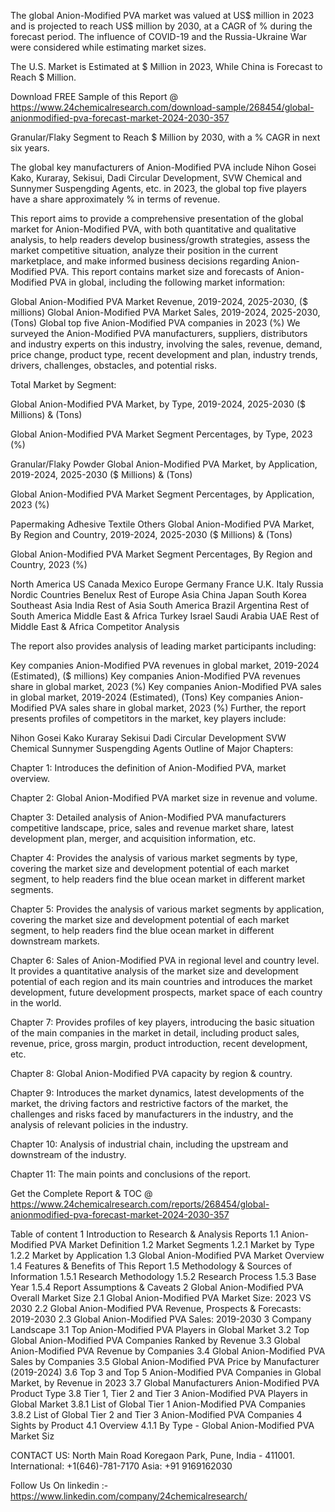 The global Anion-Modified PVA market was valued at US$ million in 2023 and is projected to reach US$ million by 2030, at a CAGR of % during the forecast period. The influence of COVID-19 and the Russia-Ukraine War were considered while estimating market sizes.

The U.S. Market is Estimated at $ Million in 2023, While China is Forecast to Reach $ Million.

Download FREE Sample of this Report @ https://www.24chemicalresearch.com/download-sample/268454/global-anionmodified-pva-forecast-market-2024-2030-357

Granular/Flaky Segment to Reach $ Million by 2030, with a % CAGR in next six years.

The global key manufacturers of Anion-Modified PVA include Nihon Gosei Kako, Kuraray, Sekisui, Dadi Circular Development, SVW Chemical and Sunnymer Suspengding Agents, etc. in 2023, the global top five players have a share approximately % in terms of revenue.

This report aims to provide a comprehensive presentation of the global market for Anion-Modified PVA, with both quantitative and qualitative analysis, to help readers develop business/growth strategies, assess the market competitive situation, analyze their position in the current marketplace, and make informed business decisions regarding Anion-Modified PVA. This report contains market size and forecasts of Anion-Modified PVA in global, including the following market information:

Global Anion-Modified PVA Market Revenue, 2019-2024, 2025-2030, ($ millions)
Global Anion-Modified PVA Market Sales, 2019-2024, 2025-2030, (Tons)
Global top five Anion-Modified PVA companies in 2023 (%)
We surveyed the Anion-Modified PVA manufacturers, suppliers, distributors and industry experts on this industry, involving the sales, revenue, demand, price change, product type, recent development and plan, industry trends, drivers, challenges, obstacles, and potential risks.

Total Market by Segment:

Global Anion-Modified PVA Market, by Type, 2019-2024, 2025-2030 ($ Millions) & (Tons)

Global Anion-Modified PVA Market Segment Percentages, by Type, 2023 (%)

Granular/Flaky
Powder
Global Anion-Modified PVA Market, by Application, 2019-2024, 2025-2030 ($ Millions) & (Tons)

Global Anion-Modified PVA Market Segment Percentages, by Application, 2023 (%)

Papermaking
Adhesive
Textile
Others
Global Anion-Modified PVA Market, By Region and Country, 2019-2024, 2025-2030 ($ Millions) & (Tons)

Global Anion-Modified PVA Market Segment Percentages, By Region and Country, 2023 (%)

North America
US
Canada
Mexico
Europe
Germany
France
U.K.
Italy
Russia
Nordic Countries
Benelux
Rest of Europe
Asia
China
Japan
South Korea
Southeast Asia
India
Rest of Asia
South America
Brazil
Argentina
Rest of South America
Middle East & Africa
Turkey
Israel
Saudi Arabia
UAE
Rest of Middle East & Africa
Competitor Analysis

The report also provides analysis of leading market participants including:

Key companies Anion-Modified PVA revenues in global market, 2019-2024 (Estimated), ($ millions)
Key companies Anion-Modified PVA revenues share in global market, 2023 (%)
Key companies Anion-Modified PVA sales in global market, 2019-2024 (Estimated), (Tons)
Key companies Anion-Modified PVA sales share in global market, 2023 (%)
Further, the report presents profiles of competitors in the market, key players include:

Nihon Gosei Kako
Kuraray
Sekisui
Dadi Circular Development
SVW Chemical
Sunnymer Suspengding Agents
Outline of Major Chapters:

Chapter 1: Introduces the definition of Anion-Modified PVA, market overview.

Chapter 2: Global Anion-Modified PVA market size in revenue and volume.

Chapter 3: Detailed analysis of Anion-Modified PVA manufacturers competitive landscape, price, sales and revenue market share, latest development plan, merger, and acquisition information, etc.

Chapter 4: Provides the analysis of various market segments by type, covering the market size and development potential of each market segment, to help readers find the blue ocean market in different market segments.

Chapter 5: Provides the analysis of various market segments by application, covering the market size and development potential of each market segment, to help readers find the blue ocean market in different downstream markets.

Chapter 6: Sales of Anion-Modified PVA in regional level and country level. It provides a quantitative analysis of the market size and development potential of each region and its main countries and introduces the market development, future development prospects, market space of each country in the world.

Chapter 7: Provides profiles of key players, introducing the basic situation of the main companies in the market in detail, including product sales, revenue, price, gross margin, product introduction, recent development, etc.

Chapter 8: Global Anion-Modified PVA capacity by region & country.

Chapter 9: Introduces the market dynamics, latest developments of the market, the driving factors and restrictive factors of the market, the challenges and risks faced by manufacturers in the industry, and the analysis of relevant policies in the industry.

Chapter 10: Analysis of industrial chain, including the upstream and downstream of the industry.

Chapter 11: The main points and conclusions of the report.

Get the Complete Report & TOC @ https://www.24chemicalresearch.com/reports/268454/global-anionmodified-pva-forecast-market-2024-2030-357

Table of content
1 Introduction to Research & Analysis Reports
1.1 Anion-Modified PVA Market Definition
1.2 Market Segments
1.2.1 Market by Type
1.2.2 Market by Application
1.3 Global Anion-Modified PVA Market Overview
1.4 Features & Benefits of This Report
1.5 Methodology & Sources of Information
1.5.1 Research Methodology
1.5.2 Research Process
1.5.3 Base Year
1.5.4 Report Assumptions & Caveats
2 Global Anion-Modified PVA Overall Market Size
2.1 Global Anion-Modified PVA Market Size: 2023 VS 2030
2.2 Global Anion-Modified PVA Revenue, Prospects & Forecasts: 2019-2030
2.3 Global Anion-Modified PVA Sales: 2019-2030
3 Company Landscape
3.1 Top Anion-Modified PVA Players in Global Market
3.2 Top Global Anion-Modified PVA Companies Ranked by Revenue
3.3 Global Anion-Modified PVA Revenue by Companies
3.4 Global Anion-Modified PVA Sales by Companies
3.5 Global Anion-Modified PVA Price by Manufacturer (2019-2024)
3.6 Top 3 and Top 5 Anion-Modified PVA Companies in Global Market, by Revenue in 2023
3.7 Global Manufacturers Anion-Modified PVA Product Type
3.8 Tier 1, Tier 2 and Tier 3 Anion-Modified PVA Players in Global Market
3.8.1 List of Global Tier 1 Anion-Modified PVA Companies
3.8.2 List of Global Tier 2 and Tier 3 Anion-Modified PVA Companies
4 Sights by Product
4.1 Overview
4.1.1 By Type - Global Anion-Modified PVA Market Siz

CONTACT US:
North Main Road Koregaon Park, Pune, India - 411001.
International: +1(646)-781-7170
Asia: +91 9169162030

Follow Us On linkedin :- https://www.linkedin.com/company/24chemicalresearch/
